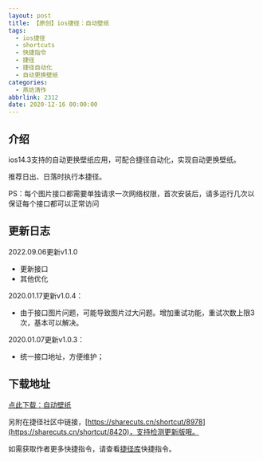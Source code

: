 ```yaml
---
layout: post
title: 【原创】ios捷径：自动壁纸
tags:
  - ios捷径
  - shortcuts
  - 快捷指令
  - 捷径
  - 捷径自动化
  - 自动更换壁纸
categories:
  - 燕坊清作
abbrlink: 2312
date: 2020-12-16 00:00:00
---
```

## 介绍
ios14.3支持的自动更换壁纸应用，可配合捷径自动化，实现自动更换壁纸。

推荐日出、日落时执行本捷径。

PS：每个图片接口都需要单独请求一次网络权限，首次安装后，请多运行几次以保证每个接口都可以正常访问

<!-- more -->

## 更新日志
2022.09.06更新v1.1.0
- 更新接口
- 其他优化

2020.01.17更新v1.0.4：  
- 由于接口图片问题，可能导致图片过大问题。增加重试功能，重试次数上限3次，基本可以解决。

2020.01.07更新v1.0.3：  
- 统一接口地址，方便维护；

## 下载地址
[点此下载：自动壁纸](https://www.icloud.com/shortcuts/4715dcd42dd049a69dfe5c2f8e961d95)

另附在捷径社区中链接，[https://sharecuts.cn/shortcut/8978](https://sharecuts.cn/shortcut/8420)，支持检测更新版哦。

如需获取作者更多快捷指令，请查看[捷径库](https://www.bmqy.net/2342.html)快捷指令。
